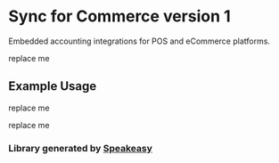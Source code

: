 # Sync for Commerce version 1

<!-- Start Codat Library Description -->
<!-- End Codat Library Description  -->
Embedded accounting integrations for POS and eCommerce platforms.

<!-- Start SDK Installation -->
replace me
<!-- End SDK Installation -->

## Example Usage
<!-- Start SDK Example Usage -->
replace me
<!-- End SDK Example Usage -->

<!-- Start SDK Available Operations -->
replace me
<!-- End SDK Available Operations -->
### Library generated by [Speakeasy](https://docs.speakeasyapi.dev/docs/using-speakeasy/client-sdks)
